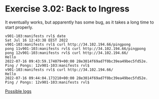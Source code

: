 # Exercise 3.02: Back to Ingress

It eventually works, but apparently has some bug, as it takes a long time to start properly.

```
v901-103:manifests rvl$ date
Sat Jul 16 12:43:38 EEST 2022
v901-103:manifests rvl$ curl http://34.102.194.66/pingpong
pong 11v901-103:manifests rvl$ curl http://34.102.194.66/pingpong
pong 12v901-103:manifests rvl$ curl http://34.102.194.66/
Hello
2022-07-16 09:43:59.174079+00:00 28e3014f69ad7f0bc39ea49bec5fd52e.
Ping / Pongs: 12v901-103:manifests rvl$ 
v901-103:manifests rvl$ curl http://34.102.194.66/
Hello
2022-07-16 09:44:04.173210+00:00 28e3014f69ad7f0bc39ea49bec5fd52e.
Ping / Pongs: 12v901-103:manifests rvl$ 
```

[Possible logs](e302.txt)